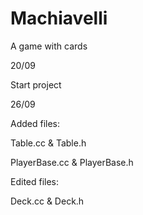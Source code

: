 # Machiavelli
A game with cards

20/09

Start project

26/09

Added files:

  Table.cc & Table.h
  
  PlayerBase.cc & PlayerBase.h
  
Edited files:

  Deck.cc & Deck.h
